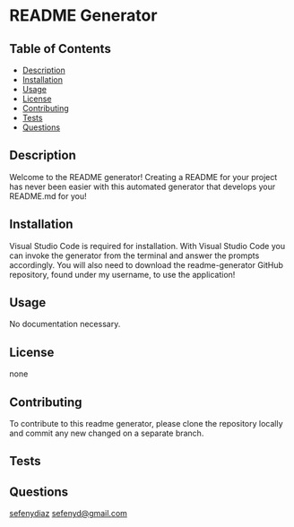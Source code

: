 # README Generator
  

  ## Table of Contents
  + [Description](#description)
  + [Installation](#installation)
  + [Usage](#usage)
  + [License](#license)
  + [Contributing](#contributing)
  + [Tests](#tests)
  + [Questions](#questions)


  ## Description
   Welcome to the README generator! Creating a README for your project has never been easier with this automated generator that develops your README.md for you!

  ## Installation 
  Visual Studio Code is required for installation. With Visual Studio Code you can invoke the generator from the terminal and answer the prompts accordingly. You will also need to download the readme-generator GitHub repository, found under my username, to use the application!

  ## Usage 
  No documentation necessary.

  ## License 
  none

  ## Contributing 
  To contribute to this readme generator, please clone the repository locally and commit any new changed on a separate branch.  

  ## Tests
   

  ## Questions 
  <a href="https://github.com/sefenydiaz">sefenydiaz</a>
  <a href="mailto:sefenyd@gmail.com">sefenyd@gmail.com</a>

